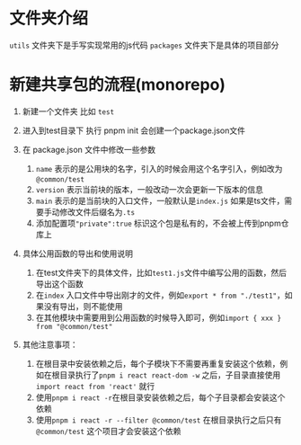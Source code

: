 # 文件夹介绍

`utils` 文件夹下是手写实现常用的js代码
`packages` 文件夹下是具体的项目部分


# 新建共享包的流程(monorepo)

1. 新建一个文件夹 比如 `test`

2. 进入到test目录下 执行 pnpm init 会创建一个package.json文件

3. 在 package.json 文件中修改一些参数
    1. `name`  表示的是公用块的名字，引入的时候会用这个名字引入，例如改为`@common/test`
    2. `version` 表示当前块的版本，一般改动一次会更新一下版本的信息
    3. `main` 表示的是当前块的入口文件，一般默认是`index.js` 如果是ts文件，需要手动修改文件后缀名为`.ts`
    4. 添加配置项`"private":true` 标识这个包是私有的，不会被上传到pnpm仓库上
4. 具体公用函数的导出和使用说明
    1. 在test文件夹下的具体文件，比如`test1.js`文件中编写公用的函数，然后导出这个函数
    2. 在`index` 入口文件中导出刚才的文件，例如`export * from "./test1"`，如果没有导出，则不能使用
    3. 在其他模块中需要用到公用函数的时候导入即可，例如`import { xxx } from "@common/test"`
5. 其他注意事项：
    1. 在根目录中安装依赖之后，每个子模块下不需要再重复安装这个依赖，例如在根目录执行了`pnpm i react react-dom -w` 之后，子目录直接使用`import react from 'react'` 就行
    2. 使用`pnpm i react -r`在根目录安装依赖之后，每个子目录都会安装这个依赖
    3. 使用`pnpm i react -r --filter @common/test` 在根目录执行之后只有 `@common/test` 这个项目才会安装这个依赖
